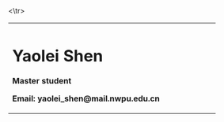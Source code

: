 <table border="0">
  <tr>
    <td width="75%">
      <h1>Yaolei Shen</h1>
      <p><b>Master student</b></p>
      <p><b>Email: yaolei_shen@mail.nwpu.edu.cn</b></p>
     </td>
     <td width="25">
     </td>
   <\tr>
</table>
